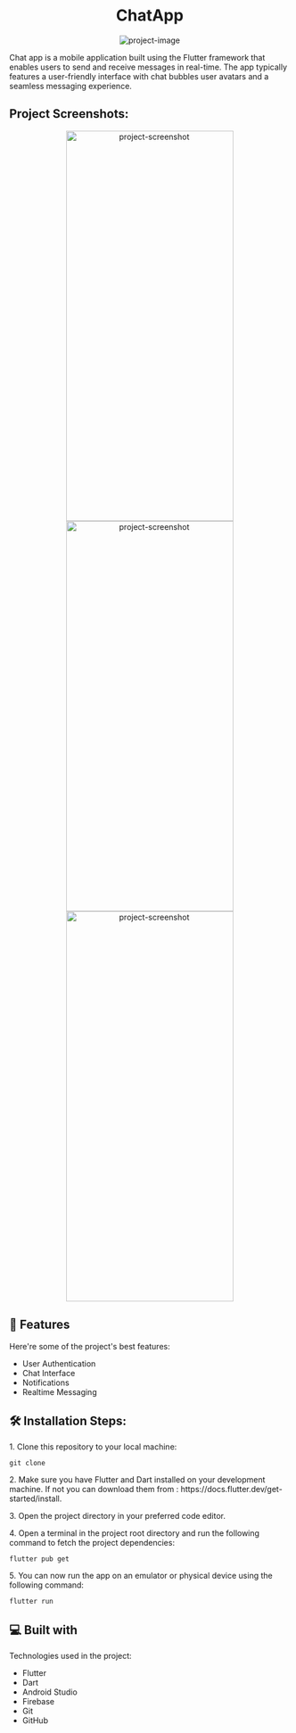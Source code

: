 <h1 align="center" id="title">ChatApp</h1>

<p align="center"><img src="https://socialify.git.ci/AyushSingh4321/chatApp/image?language=1&amp;name=1&amp;owner=1&amp;pattern=Solid&amp;theme=Dark" alt="project-image"></p>

<p id="description">Chat app is a mobile application built using the Flutter framework that enables users to send and receive messages in real-time. The app typically features a user-friendly interface with chat bubbles user avatars and a seamless messaging experience.</p>

<h2>Project Screenshots:</h2>
<div align="center">
<img src="https://github.com/AyushSingh4321/personalityQuizApp/assets/156438001/895c3009-31c7-4f38-a4aa-a010dc749a08" alt="project-screenshot" width="300" height="700/">

<img src="https://github.com/AyushSingh4321/personalityQuizApp/assets/156438001/d005d043-d58b-402f-a2f2-67f686e90ac1" alt="project-screenshot" width="300" height="700/">

<img src="https://github.com/AyushSingh4321/personalityQuizApp/assets/156438001/2ba363b8-623c-4c4f-b2b0-5ab3e2f04047" alt="project-screenshot" width="300" height="700/">
</div>
  
  
<h2>🧐 Features</h2>

Here're some of the project's best features:

*   User Authentication
*   Chat Interface
*   Notifications
*   Realtime Messaging

<h2>🛠️ Installation Steps:</h2>

<p>1. Clone this repository to your local machine:</p>

```
git clone 
```

<p>2. Make sure you have Flutter and Dart installed on your development machine. If not you can download them from : https://docs.flutter.dev/get-started/install.</p>

<p>3. Open the project directory in your preferred code editor.</p>

<p>4. Open a terminal in the project root directory and run the following command to fetch the project dependencies:</p>

```
flutter pub get
```

<p>5. You can now run the app on an emulator or physical device using the following command:</p>

```
flutter run
```

  
  
<h2>💻 Built with</h2>

Technologies used in the project:

*   Flutter
*   Dart
*   Android Studio
*   Firebase
*   Git
*   GitHub
